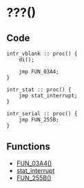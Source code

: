# ???()

## Code
```
intr_vblank :: proc() {
	di();
	
	jmp FUN_03A4;
}

intr_stat :: proc() {
	jmp stat_interrupt;
}

intr_serial :: proc() {
	jmp FUN_255B;
}
```
## Functions
- [FUN_03A4()](bank0/FUN_03A4.md)
- [stat_interrupt](bank0/stat_interrupt.md)
- [FUN_255B()](bank0/FUN_255B.md)